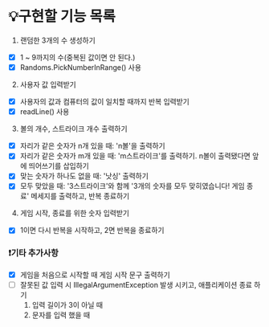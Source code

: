 # 💡구현할 기능 목록

1. 랜덤한 3개의 수 생성하기

- [x] 1 ~ 9까지의 수(중복된 값이면 안 된다.)
- [x] Randoms.PickNumberInRange() 사용

2. 사용자 값 입력받기

- [x] 사용자의 값과 컴퓨터의 값이 일치할 때까지 반복 입력받기
- [x] readLine() 사용

3. 볼의 개수, 스트라이크 개수 출력하기

- [x] 자리가 같은 숫자가 n개 있을 때: 'n볼'을 출력하기
- [x] 자리가 같은 숫자가 m개 있을 때: 'm스트라이크'를 출력하기. n볼이 출력됐다면 앞에 띄어쓰기를 삽입하기
- [x] 맞는 숫자가 하나도 없을 때: '낫싱' 출력하기
- [x] 모두 맞았을 때: '3스트라이크'와 함께 '3개의 숫자를 모두 맞히였습니다! 게임 종료' 메세지를 출력하고, 반복 종료하기

4. 게임 시작, 종료를 위한 숫자 입력받기

- [x] 1이면 다시 반복을 시작하고, 2면 반복을 종료하기

### ❗기타 추가사항

- [x] 게임을 처음으로 시작할 때 게임 시작 문구 출력하기
- [ ] 잘못된 값 입력 시 IllegalArgumentException 발생 시키고, 애플리케이션 종료 하기 
  1. 입력 길이가 3이 아닐 때
  2. 문자를 입력 했을 때